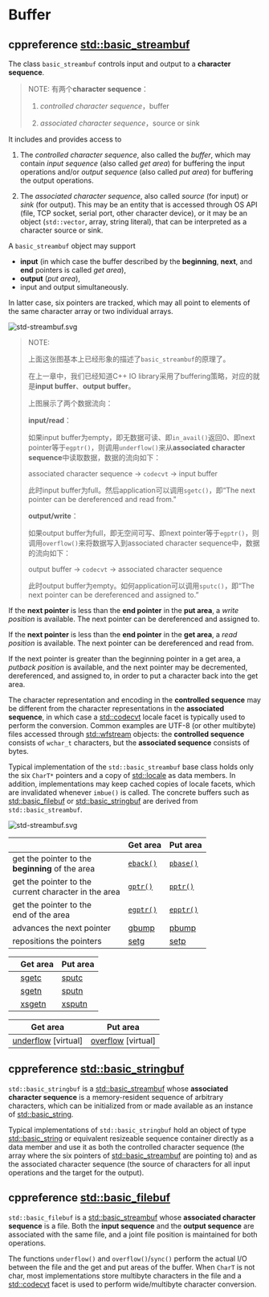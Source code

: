 # Buffer



## cppreference [std::basic_streambuf](https://en.cppreference.com/w/cpp/io/basic_streambuf)

The class `basic_streambuf` controls input and output to a **character sequence**.

> NOTE: 有两个**character sequence**：
>
> 1) *controlled character sequence*，buffer
>
> 2) *associated character sequence*，source or sink

It includes and provides access to

1) The *controlled character sequence*, also called the *buffer*, which may contain *input sequence* (also called *get area*) for buffering the input operations and/or *output sequence* (also called *put area*) for buffering the output operations.

2) The *associated character sequence*, also called *source* (for input) or *sink* (for output). This may be an entity that is accessed through OS API (file, TCP socket, serial port, other character device), or it may be an object (`std::vector`, array, string literal), that can be interpreted as a character source or sink.

A `basic_streambuf` object may support 

- **input** (in which case the buffer described by the **beginning**, **next**, and **end** pointers is called *get area*), 
- **output** (*put area*), 
- input and output simultaneously. 

In latter case, six pointers are tracked, which may all point to elements of the same character array or two individual arrays.

![std-streambuf.svg](http://upload.cppreference.com/mwiki/images/7/75/std-streambuf.svg)

> NOTE: 
>
> 上面这张图基本上已经形象的描述了`basic_streambuf`的原理了。
>
> 在上一章中，我们已经知道C++ IO library采用了buffering策略，对应的就是**input buffer**、**output buffer**。
>
> 上图展示了两个数据流向：
>
> **input/read**：
>
> 如果input buffer为empty，即无数据可读、即`in_avail()`返回0、即next pointer等于`egptr()`，则调用`underflow()`来从**associated character sequence**中读取数据，数据的流向如下：
>
> associated character sequence ->  `codecvt` -> input buffer 
>
> 此时input buffer为full。然后application可以调用`sgetc()`，即“The next pointer can be dereferenced and read from."
>
> **output/write**：
>
> 如果output buffer为full，即无空间可写、即next pointer等于`egptr()`，则调用`overflow()`来将数据写入到associated character sequence中，数据的流向如下：
>
> output buffer -> `codecvt` -> associated character sequence
>
> 此时output buffer为empty。如何application可以调用`sputc()`，即“The next pointer can be dereferenced and assigned to.”

If the **next pointer** is less than the **end pointer** in the **put area**, a *write position* is available. The next pointer can be dereferenced and assigned to.

If the **next pointer** is less than the **end pointer** in the **get area**, a *read position* is available. The next pointer can be dereferenced and read from.

If the next pointer is greater than the beginning pointer in a get area, a *putback position* is available, and the next pointer may be decremented, dereferenced, and assigned to, in order to put a character back into the get area.

The character representation and encoding in the **controlled sequence** may be different from the character representations in the **associated sequence**, in which case a [std::codecvt](https://en.cppreference.com/w/cpp/locale/codecvt) locale facet is typically used to perform the conversion. Common examples are UTF-8 (or other multibyte) files accessed through [std::wfstream](https://en.cppreference.com/w/cpp/io/basic_fstream) objects: the **controlled sequence** consists of `wchar_t` characters, but the **associated sequence** consists of bytes.

Typical implementation of the `std::basic_streambuf` base class holds only the six `CharT*` pointers and a copy of [std::locale](https://en.cppreference.com/w/cpp/locale/locale) as data members. In addition, implementations may keep cached copies of locale facets, which are invalidated whenever `imbue()` is called. The concrete buffers such as [std::basic_filebuf](https://en.cppreference.com/w/cpp/io/basic_filebuf) or [std::basic_stringbuf](https://en.cppreference.com/w/cpp/io/basic_stringbuf) are derived from `std::basic_streambuf`.



![std-streambuf.svg](http://upload.cppreference.com/mwiki/images/7/75/std-streambuf.svg)

|                                                          | Get area                                                     | Put area                                                     |
| -------------------------------------------------------- | ------------------------------------------------------------ | ------------------------------------------------------------ |
| get the pointer to the <br>**beginning** of the area     | [`eback()`](https://en.cppreference.com/w/cpp/io/basic_streambuf/gptr) | [`pbase()`](https://en.cppreference.com/w/cpp/io/basic_streambuf/pptr) |
| get the pointer to the <br>current character in the area | [`gptr()`](https://en.cppreference.com/w/cpp/io/basic_streambuf/gptr) | [`pptr()`](https://en.cppreference.com/w/cpp/io/basic_streambuf/pptr) |
| get the pointer to the <br/>end of the area              | [`egptr()`](https://en.cppreference.com/w/cpp/io/basic_streambuf/gptr) | [`epptr()`](https://en.cppreference.com/w/cpp/io/basic_streambuf/pptr) |
| advances the next pointer                                | [gbump](https://en.cppreference.com/w/cpp/io/basic_streambuf/gbump) | [pbump](https://en.cppreference.com/w/cpp/io/basic_streambuf/pbump) |
| repositions the pointers                                 | [setg](https://en.cppreference.com/w/cpp/io/basic_streambuf/setg) | [setp](https://en.cppreference.com/w/cpp/io/basic_streambuf/setp) |



|      | Get area                                                     | Put area                                                     |
| ---- | ------------------------------------------------------------ | ------------------------------------------------------------ |
|      | [sgetc](https://en.cppreference.com/w/cpp/io/basic_streambuf/sgetc) | [sputc](https://en.cppreference.com/w/cpp/io/basic_streambuf/sputc) |
|      | [sgetn](https://en.cppreference.com/w/cpp/io/basic_streambuf/sgetn) | [sputn](https://en.cppreference.com/w/cpp/io/basic_streambuf/sputn) |
|      | [xsgetn](https://en.cppreference.com/w/cpp/io/basic_streambuf/sgetn) | [xsputn](https://en.cppreference.com/w/cpp/io/basic_streambuf/sputn) |



| Get area                                                     | Put area                                                     |
| ------------------------------------------------------------ | ------------------------------------------------------------ |
| [underflow](https://en.cppreference.com/w/cpp/io/basic_streambuf/underflow) [virtual] | [overflow](https://en.cppreference.com/w/cpp/io/basic_streambuf/overflow) [virtual] |




## cppreference [std::basic_stringbuf](https://en.cppreference.com/w/cpp/io/basic_stringbuf)

`std::basic_stringbuf` is a [std::basic_streambuf](https://en.cppreference.com/w/cpp/io/basic_streambuf) whose **associated character sequence** is a memory-resident sequence of arbitrary characters, which can be initialized from or made available as an instance of [std::basic_string](https://en.cppreference.com/w/cpp/string/basic_string).

Typical implementations of `std::basic_stringbuf` hold an object of type [std::basic_string](https://en.cppreference.com/w/cpp/string/basic_string) or equivalent resizeable sequence container directly as a data member and use it as both the controlled character sequence (the array where the six pointers of [std::basic_streambuf](https://en.cppreference.com/w/cpp/io/basic_streambuf) are pointing to) and as the associated character sequence (the source of characters for all input operations and the target for the output).



## cppreference [std::basic_filebuf](https://en.cppreference.com/w/cpp/io/basic_filebuf)



`std::basic_filebuf` is a [std::basic_streambuf](https://en.cppreference.com/w/cpp/io/basic_streambuf) whose **associated character sequence** is a file. Both the **input sequence** and the **output sequence** are associated with the same file, and a joint file position is maintained for both operations.

The functions `underflow()` and `overflow()`/`sync()` perform the actual I/O between the file and the get and put areas of the buffer. When `CharT` is not char, most implementations store multibyte characters in the file and a [std::codecvt](https://en.cppreference.com/w/cpp/locale/codecvt) facet is used to perform wide/multibyte character conversion.